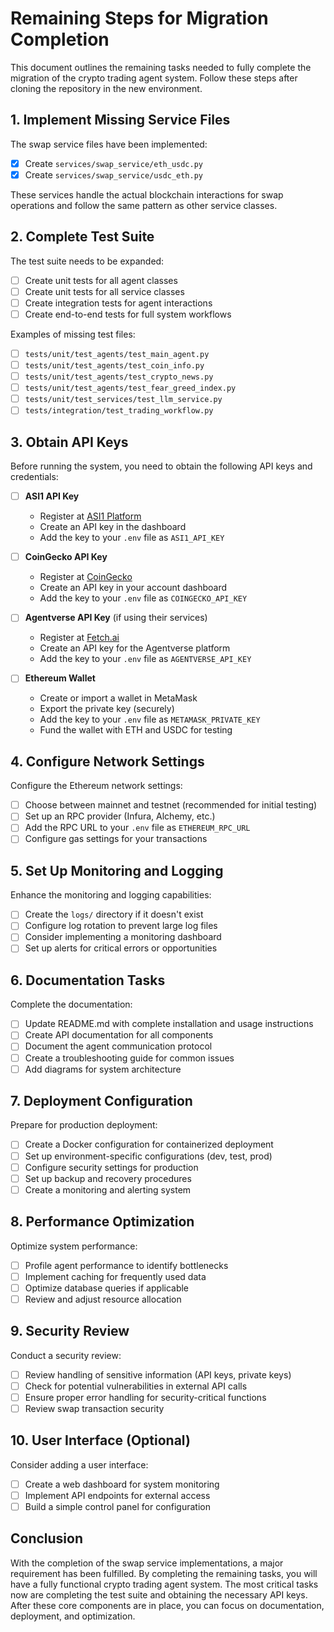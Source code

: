 # Remaining Steps for Migration Completion

This document outlines the remaining tasks needed to fully complete the migration of the crypto trading agent system. Follow these steps after cloning the repository in the new environment.

## 1. Implement Missing Service Files

The swap service files have been implemented:

- [x] Create `services/swap_service/eth_usdc.py`
- [x] Create `services/swap_service/usdc_eth.py`

These services handle the actual blockchain interactions for swap operations and follow the same pattern as other service classes.

## 2. Complete Test Suite

The test suite needs to be expanded:

- [ ] Create unit tests for all agent classes
- [ ] Create unit tests for all service classes
- [ ] Create integration tests for agent interactions
- [ ] Create end-to-end tests for full system workflows

Examples of missing test files:

- [ ] `tests/unit/test_agents/test_main_agent.py`
- [ ] `tests/unit/test_agents/test_coin_info.py`
- [ ] `tests/unit/test_agents/test_crypto_news.py`
- [ ] `tests/unit/test_agents/test_fear_greed_index.py`
- [ ] `tests/unit/test_services/test_llm_service.py`
- [ ] `tests/integration/test_trading_workflow.py`

## 3. Obtain API Keys

Before running the system, you need to obtain the following API keys and credentials:

- [ ] **ASI1 API Key**
  - Register at [ASI1 Platform](https://asi1.ai)
  - Create an API key in the dashboard
  - Add the key to your `.env` file as `ASI1_API_KEY`

- [ ] **CoinGecko API Key**
  - Register at [CoinGecko](https://www.coingecko.com/en/api)
  - Create an API key in your account dashboard
  - Add the key to your `.env` file as `COINGECKO_API_KEY`

- [ ] **Agentverse API Key** (if using their services)
  - Register at [Fetch.ai](https://fetch.ai)
  - Create an API key for the Agentverse platform
  - Add the key to your `.env` file as `AGENTVERSE_API_KEY`

- [ ] **Ethereum Wallet**
  - Create or import a wallet in MetaMask
  - Export the private key (securely)
  - Add the key to your `.env` file as `METAMASK_PRIVATE_KEY`
  - Fund the wallet with ETH and USDC for testing

## 4. Configure Network Settings

Configure the Ethereum network settings:

- [ ] Choose between mainnet and testnet (recommended for initial testing)
- [ ] Set up an RPC provider (Infura, Alchemy, etc.)
- [ ] Add the RPC URL to your `.env` file as `ETHEREUM_RPC_URL`
- [ ] Configure gas settings for your transactions

## 5. Set Up Monitoring and Logging

Enhance the monitoring and logging capabilities:

- [ ] Create the `logs/` directory if it doesn't exist
- [ ] Configure log rotation to prevent large log files
- [ ] Consider implementing a monitoring dashboard
- [ ] Set up alerts for critical errors or opportunities

## 6. Documentation Tasks

Complete the documentation:

- [ ] Update README.md with complete installation and usage instructions
- [ ] Create API documentation for all components
- [ ] Document the agent communication protocol
- [ ] Create a troubleshooting guide for common issues
- [ ] Add diagrams for system architecture

## 7. Deployment Configuration

Prepare for production deployment:

- [ ] Create a Docker configuration for containerized deployment
- [ ] Set up environment-specific configurations (dev, test, prod)
- [ ] Configure security settings for production
- [ ] Set up backup and recovery procedures
- [ ] Create a monitoring and alerting system

## 8. Performance Optimization

Optimize system performance:

- [ ] Profile agent performance to identify bottlenecks
- [ ] Implement caching for frequently used data
- [ ] Optimize database queries if applicable
- [ ] Review and adjust resource allocation

## 9. Security Review

Conduct a security review:

- [ ] Review handling of sensitive information (API keys, private keys)
- [ ] Check for potential vulnerabilities in external API calls
- [ ] Ensure proper error handling for security-critical functions
- [ ] Review swap transaction security

## 10. User Interface (Optional)

Consider adding a user interface:

- [ ] Create a web dashboard for system monitoring
- [ ] Implement API endpoints for external access
- [ ] Build a simple control panel for configuration

## Conclusion

With the completion of the swap service implementations, a major requirement has been fulfilled. By completing the remaining tasks, you will have a fully functional crypto trading agent system. The most critical tasks now are completing the test suite and obtaining the necessary API keys. After these core components are in place, you can focus on documentation, deployment, and optimization. 